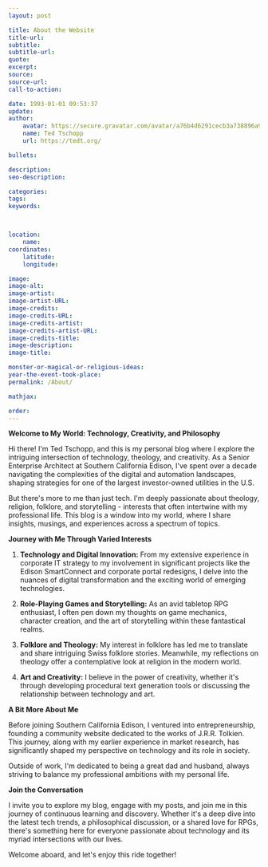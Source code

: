 ```yaml
---
layout: post

title: About the Website
title-url:
subtitle:
subtitle-url:
quote:
excerpt:
source:
source-url:
call-to-action:

date: 1993-01-01 09:53:37
update:
author:
    avatar: https://secure.gravatar.com/avatar/a76b4d6291cecb3a738896a971bfb903?s=512&d=mp&r=g
    name: Ted Tschopp
    url: https://tedt.org/

bullets:

description:
seo-description:

categories:
tags:
keywords:



location:
    name:
coordinates:
    latitude:
    longitude:

image:
image-alt:
image-artist:
image-artist-URL:
image-credits:
image-credits-URL:
image-credits-artist:
image-credits-artist-URL:
image-credits-title:
image-description:
image-title:

monster-or-magical-or-religious-ideas:
year-the-event-took-place:
permalink: /About/

mathjax:

order:
---
```


**Welcome to My World: Technology, Creativity, and Philosophy**

Hi there! I'm Ted Tschopp, and this is my personal blog where I explore the intriguing intersection of technology, theology, and creativity. As a Senior Enterprise Architect at Southern California Edison, I've spent over a decade navigating the complexities of the digital and automation landscapes, shaping strategies for one of the largest investor-owned utilities in the U.S.

But there's more to me than just tech. I'm deeply passionate about theology, religion, folklore, and storytelling - interests that often intertwine with my professional life. This blog is a window into my world, where I share insights, musings, and experiences across a spectrum of topics.

**Journey with Me Through Varied Interests**

1. **Technology and Digital Innovation:** From my extensive experience in corporate IT strategy to my involvement in significant projects like the Edison SmartConnect and corporate portal redesigns, I delve into the nuances of digital transformation and the exciting world of emerging technologies.

2. **Role-Playing Games and Storytelling:** As an avid tabletop RPG enthusiast, I often pen down my thoughts on game mechanics, character creation, and the art of storytelling within these fantastical realms.

3. **Folklore and Theology:** My interest in folklore has led me to translate and share intriguing Swiss folklore stories. Meanwhile, my reflections on theology offer a contemplative look at religion in the modern world.

4. **Art and Creativity:** I believe in the power of creativity, whether it's through developing procedural text generation tools or discussing the relationship between technology and art.

**A Bit More About Me**

Before joining Southern California Edison, I ventured into entrepreneurship, founding a community website dedicated to the works of J.R.R. Tolkien. This journey, along with my earlier experience in market research, has significantly shaped my perspective on technology and its role in society.

Outside of work, I'm dedicated to being a great dad and husband, always striving to balance my professional ambitions with my personal life.

**Join the Conversation**

I invite you to explore my blog, engage with my posts, and join me in this journey of continuous learning and discovery. Whether it's a deep dive into the latest tech trends, a philosophical discussion, or a shared love for RPGs, there's something here for everyone passionate about technology and its myriad intersections with our lives.

Welcome aboard, and let's enjoy this ride together!

